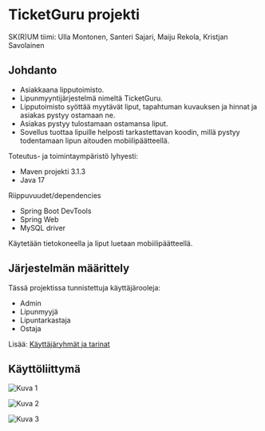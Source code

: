 # TicketGuru projekti

SK(R)UM tiimi: Ulla Montonen, Santeri Sajari, Maiju Rekola, Kristjan Savolainen

## Johdanto

* Asiakkaana lipputoimisto.
* Lipunmyyntijärjestelmä nimeltä TicketGuru. 
* Lipputoimisto syöttää myytävät liput, tapahtuman kuvauksen ja hinnat ja asiakas pystyy ostamaan ne.
* Asiakas pystyy tulostamaan ostamansa liput.
* Sovellus tuottaa lipuille helposti tarkastettavan koodin, millä pystyy todentamaan lipun aitouden mobiilipäätteellä.

Toteutus- ja toimintaympäristö lyhyesti:
* Maven projekti 3.1.3
* Java 17

Riippuvuudet/dependencies
* Spring Boot DevTools
* Spring Web
* MySQL driver

Käytetään tietokoneella ja liput luetaan mobiilipäätteellä.

## Järjestelmän määrittely
Tässä projektissa tunnistettuja käyttäjärooleja:
* Admin
* Lipunmyyjä
* Lipuntarkastaja
* Ostaja

Lisää: [Käyttäjäryhmät ja tarinat](https://github.com/UllaMontonen/TicketGuru/blob/dev/KayttajaroolitJaTarinat.md)

## Käyttöliittymä

![](kuvat/Kuva1.png "Kuva 1")

![](kuvat/Kuva2.png "Kuva 2")

![](kuvat/Kuva3.png "Kuva 3")